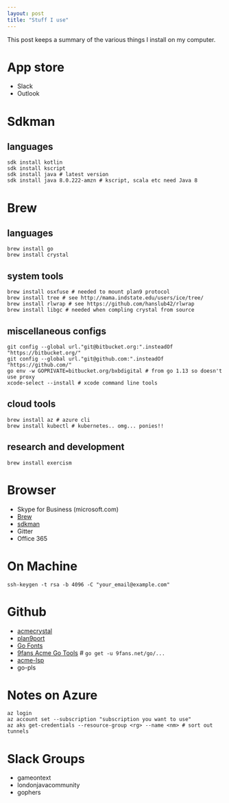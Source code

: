```yaml
---
layout: post
title: "Stuff I use"
---
```


This post keeps a summary of the various
things I install on my computer.

# App store

+ Slack
+ Outlook

# Sdkman

## languages

```
sdk install kotlin 
sdk install kscript
sdk install java # latest version
sdk install java 8.0.222-amzn # kscript, scala etc need Java 8
```

# Brew

## languages

```
brew install go
brew install crystal
```

## system tools

```
brew install osxfuse # needed to mount plan9 protocol
brew install tree # see http://mama.indstate.edu/users/ice/tree/
brew install rlwrap # see https://github.com/hanslub42/rlwrap
brew install libgc # needed when compling crystal from source
``` 

## miscellaneous configs

```
git config --global url."git@bitbucket.org:".insteadOf "https://bitbucket.org/"
git config --global url."git@github.com:".insteadOf "https://github.com/"
go env -w GOPRIVATE=bitbucket.org/bxbdigital # from go 1.13 so doesn't use proxy
xcode-select --install # xcode command line tools
```

## cloud tools

```
brew install az # azure cli
brew install kubectl # kubernetes.. omg... ponies!!
```

## research and development

```
brew install exercism
```

# Browser

+ Skype for Business (microsoft.com)
+ [Brew](https://brew.sh)
+ [sdkman](https://sdkman.io)
+ Gitter
+ Office 365

# On Machine

```
ssh-keygen -t rsa -b 4096 -C "your_email@example.com"
```


# Github

+ [acmecrystal](https://github.com/ilanpillemer/acmecrystal)
+ [plan9port](https://github.com/9fans/plan9port)
+ [Go Fonts](https://go.googlesource.com/image)
+ [9fans Acme Go Tools](https://github.com/9fans/go) # `go get -u 9fans.net/go/...`
+ [acme-lsp](https://github.com/fhs/acme-lsp)
+ go-pls
# Notes on Azure

```
az login
az account set --subscription "subscription you want to use"
az aks get-credentials --resource-group <rg> --name <nm> # sort out tunnels

```

# Slack Groups

+ gameontext
+ londonjavacommunity
+ gophers







